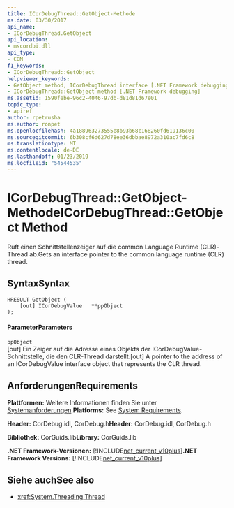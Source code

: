 ```yaml
---
title: ICorDebugThread::GetObject-Methode
ms.date: 03/30/2017
api_name:
- ICorDebugThread.GetObject
api_location:
- mscordbi.dll
api_type:
- COM
f1_keywords:
- ICorDebugThread::GetObject
helpviewer_keywords:
- GetObject method, ICorDebugThread interface [.NET Framework debugging]
- ICorDebugThread::GetObject method [.NET Framework debugging]
ms.assetid: 1590febe-96c2-4046-97db-d81d81d67e01
topic_type:
- apiref
author: rpetrusha
ms.author: ronpet
ms.openlocfilehash: 4a188963273555e8b93b68c168260fd619136c00
ms.sourcegitcommit: 6b308cf6d627d78ee36dbbae8972a310ac7fd6c8
ms.translationtype: MT
ms.contentlocale: de-DE
ms.lasthandoff: 01/23/2019
ms.locfileid: "54544535"
---
```

# <a name="icordebugthreadgetobject-method"></a><span data-ttu-id="01442-102">ICorDebugThread::GetObject-Methode</span><span class="sxs-lookup"><span data-stu-id="01442-102">ICorDebugThread::GetObject Method</span></span>
<span data-ttu-id="01442-103">Ruft einen Schnittstellenzeiger auf die common Language Runtime (CLR)-Thread ab.</span><span class="sxs-lookup"><span data-stu-id="01442-103">Gets an interface pointer to the common language runtime (CLR) thread.</span></span>  
  
## <a name="syntax"></a><span data-ttu-id="01442-104">Syntax</span><span class="sxs-lookup"><span data-stu-id="01442-104">Syntax</span></span>  
  
```  
HRESULT GetObject (  
    [out] ICorDebugValue   **ppObject  
);  
```  
  
#### <a name="parameters"></a><span data-ttu-id="01442-105">Parameter</span><span class="sxs-lookup"><span data-stu-id="01442-105">Parameters</span></span>  
 `ppObject`  
 <span data-ttu-id="01442-106">[out] Ein Zeiger auf die Adresse eines Objekts der ICorDebugValue-Schnittstelle, die den CLR-Thread darstellt.</span><span class="sxs-lookup"><span data-stu-id="01442-106">[out] A pointer to the address of an ICorDebugValue interface object that represents the CLR thread.</span></span>  
  
## <a name="requirements"></a><span data-ttu-id="01442-107">Anforderungen</span><span class="sxs-lookup"><span data-stu-id="01442-107">Requirements</span></span>  
 <span data-ttu-id="01442-108">**Plattformen:** Weitere Informationen finden Sie unter [Systemanforderungen](../../../../docs/framework/get-started/system-requirements.md).</span><span class="sxs-lookup"><span data-stu-id="01442-108">**Platforms:** See [System Requirements](../../../../docs/framework/get-started/system-requirements.md).</span></span>  
  
 <span data-ttu-id="01442-109">**Header:** CorDebug.idl, CorDebug.h</span><span class="sxs-lookup"><span data-stu-id="01442-109">**Header:** CorDebug.idl, CorDebug.h</span></span>  
  
 <span data-ttu-id="01442-110">**Bibliothek:** CorGuids.lib</span><span class="sxs-lookup"><span data-stu-id="01442-110">**Library:** CorGuids.lib</span></span>  
  
 <span data-ttu-id="01442-111">**.NET Framework-Versionen:** [!INCLUDE[net_current_v10plus](../../../../includes/net-current-v10plus-md.md)]</span><span class="sxs-lookup"><span data-stu-id="01442-111">**.NET Framework Versions:** [!INCLUDE[net_current_v10plus](../../../../includes/net-current-v10plus-md.md)]</span></span>  
  
## <a name="see-also"></a><span data-ttu-id="01442-112">Siehe auch</span><span class="sxs-lookup"><span data-stu-id="01442-112">See also</span></span>
- <xref:System.Threading.Thread>
